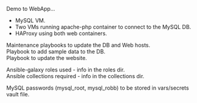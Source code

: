 Demo to WebApp...

* MySQL VM.
* Two VMs running apache-php container to connect to the MySQL DB.
* HAProxy using both web containers.

Maintenance playbooks to update the DB and Web hosts.\
Playbook to add sample data to the DB.\
Playbook to update the website.

Ansible-galaxy roles used - info in the roles dir.\
Ansible collections required - info in the collections dir.

MySQL passwords (mysql_root, mysql_robb)  to be stored in vars/secrets vault file.



